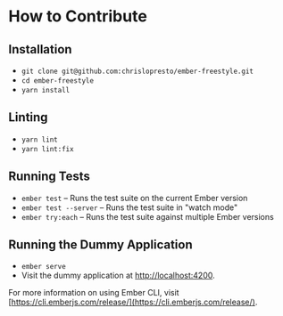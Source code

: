 # How to Contribute

## Installation

* `git clone git@github.com:chrislopresto/ember-freestyle.git`
* `cd ember-freestyle`
* `yarn install`

## Linting

* `yarn lint`
* `yarn lint:fix`

## Running Tests

* `ember test` – Runs the test suite on the current Ember version
* `ember test --server` – Runs the test suite in "watch mode"
* `ember try:each` – Runs the test suite against multiple Ember versions

## Running the Dummy Application

* `ember serve`
* Visit the dummy application at [http://localhost:4200](http://localhost:4200).

For more information on using Ember CLI, visit [https://cli.emberjs.com/release/](https://cli.emberjs.com/release/).
